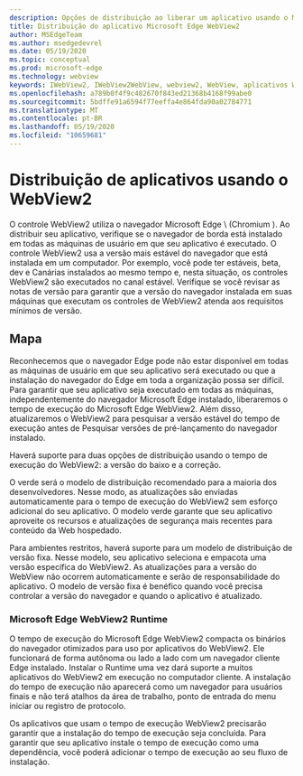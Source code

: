 ```yaml
---
description: Opções de distribuição ao liberar um aplicativo usando o Microsoft Edge WebView2
title: Distribuição do aplicativo Microsoft Edge WebView2
author: MSEdgeTeam
ms.author: msedgedevrel
ms.date: 05/19/2020
ms.topic: conceptual
ms.prod: microsoft-edge
ms.technology: webview
keywords: IWebView2, IWebView2WebView, webview2, WebView, aplicativos WPF, WPF, Edge, ICoreWebView2, ICoreWebView2Host, controle do navegador, HTML Edge
ms.openlocfilehash: a789b0f4f9c482670f843ed21368b4168f99abe0
ms.sourcegitcommit: 5bdffe91a6594f77eeffa4e864fda90a02784771
ms.translationtype: MT
ms.contentlocale: pt-BR
ms.lasthandoff: 05/19/2020
ms.locfileid: "10659681"
---
```

# Distribuição de aplicativos usando o WebView2 

O controle WebView2 utiliza o navegador Microsoft Edge \ (Chromium \). Ao distribuir seu aplicativo, verifique se o navegador de borda está instalado em todas as máquinas de usuário em que seu aplicativo é executado. O controle WebView2 usa a versão mais estável do navegador que está instalada em um computador. Por exemplo, você pode ter estáveis, beta, dev e Canárias instalados ao mesmo tempo e, nesta situação, os controles WebView2 são executados no canal estável. Verifique se você revisar as notas de versão para garantir que a versão do navegador instalada em suas máquinas que executam os controles de WebView2 atenda aos requisitos mínimos de versão.

## Mapa

Reconhecemos que o navegador Edge pode não estar disponível em todas as máquinas de usuário em que seu aplicativo será executado ou que a instalação do navegador do Edge em toda a organização possa ser difícil. Para garantir que seu aplicativo seja executado em todas as máquinas, independentemente do navegador Microsoft Edge instalado, liberaremos o tempo de execução do Microsoft Edge WebView2. Além disso, atualizaremos o WebView2 para pesquisar a versão estável do tempo de execução antes de Pesquisar versões de pré-lançamento do navegador instalado.

Haverá suporte para duas opções de distribuição usando o tempo de execução do WebView2: a versão do baixo e a correção.

O verde será o modelo de distribuição recomendado para a maioria dos desenvolvedores. Nesse modo, as atualizações são enviadas automaticamente para o tempo de execução do WebView2 sem esforço adicional do seu aplicativo. O modelo verde garante que seu aplicativo aproveite os recursos e atualizações de segurança mais recentes para conteúdo da Web hospedado.

Para ambientes restritos, haverá suporte para um modelo de distribuição de versão fixa. Nesse modelo, seu aplicativo seleciona e empacota uma versão específica do WebView2. As atualizações para a versão do WebView não ocorrem automaticamente e serão de responsabilidade do aplicativo. O modelo de versão fixa é benéfico quando você precisa controlar a versão do navegador e quando o aplicativo é atualizado. 

### Microsoft Edge WebView2 Runtime

O tempo de execução do Microsoft Edge WebView2 compacta os binários do navegador otimizados para uso por aplicativos do WebView2. Ele funcionará de forma autônoma ou lado a lado com um navegador cliente Edge instalado. Instalar o Runtime uma vez dará suporte a muitos aplicativos do WebView2 em execução no computador cliente. A instalação do tempo de execução não aparecerá como um navegador para usuários finais e não terá atalhos da área de trabalho, ponto de entrada do menu iniciar ou registro de protocolo.

Os aplicativos que usam o tempo de execução WebView2 precisarão garantir que a instalação do tempo de execução seja concluída. Para garantir que seu aplicativo instale o tempo de execução como uma dependência, você poderá adicionar o tempo de execução ao seu fluxo de instalação. 
